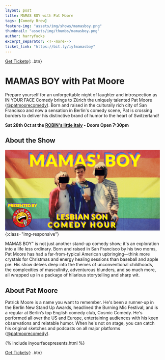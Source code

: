 ```yaml
---
layout: post
title: MAMAS BOY with Pat Moore
tags: [Comedy Brew]
feature-img: "assets/img/shows/mamasboy.png"
thumbnail: "assets/img/thumbs/mamasboy.png"
author: harryfucks
excerpt_separator: <!--more-->
ticket_link: "https://bit.ly/iyfmamasboy"
---
```


[Get Tickets]({{page.ticket_link}}){: .btn}

# MAMAS BOY with Pat Moore

Prepare yourself for an unforgettable night of laughter and introspection as IN YOUR FACE Comedy brings to Zürich the uniquely talented Pat Moore ([@patmoorecomedy](https://www.instagram.com/patmoorecomedy/)). Born and raised in the culturally rich city of San Francisco and now a sensation in Berlin's comedy scene, Pat is crossing borders to deliver his distinctive brand of humor to the heart of Switzerland!

**Sat 28th Oct at the [ROBIN&apos;s little italy](https://robins-littleitaly.ch) - Doors Open 7:30pm**

## About the Show

![MAMAS BOY with Pat Moore](/assets/img/shows/mamasboy.png){:class="img-responsive"}

MAMAS BOY" is not just another stand-up comedy show; it's an exploration into a life less ordinary. Born and raised in San Francisco by his two moms, Pat Moore has had a far-from-typical American upbringing—think more crystals for Christmas and energy healing sessions than baseball and apple pie. His show delves deep into the themes of unconventional childhoods, the complexities of masculinity, adventurous blunders, and so much more, all wrapped up in a package of hilarious storytelling and sharp wit.

## About Pat Moore

Patrick Moore is a name you want to remember. He's been a runner-up in the Berlin New Stand Up Awards, headlined the Burning Mic Festival, and is a regular at Berlin’s top English comedy club, Cosmic Comedy. He's performed all over the US and Europe, entertaining audiences with his keen observations and relatable humor. When he's not on stage, you can catch his original sketches and podcasts on all major platforms ([@patmoorecomedy](https://linktr.ee/patmoorecomedy)).

{% include inyourfacepresents.html %}

[Get Tickets]({{page.ticket_link}}){: .btn}
